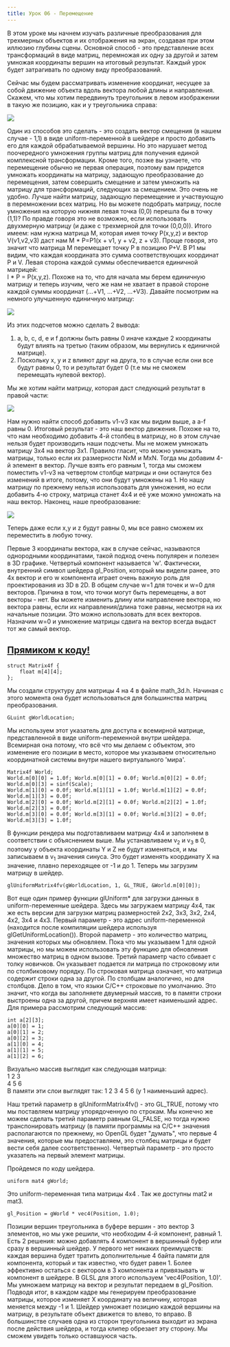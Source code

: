 ```yaml
---
title: Урок 06 - Перемещение
---
```


В этом уроке мы начнем изучать различные преобразования для трехмерных объектов и их отображения на экран, создавая при этом иллюзию глубины сцены. Основной способ - это представление всех трансформаций в виде матриц, перемножая их одну за другой и затем умножая координаты вершин на итоговый результат. Каждый урок будет затрагивать по одному виду преобразований.

Сейчас мы будем рассматривать изменение координат, несущее за собой движение объекта вдоль вектора любой длины и направления. Скажем, что мы хотим передвинуть треугольник в левом изображении в такую же позицию, как и у треугольника справа:

![](/images/t6_translation.png)

Один из способов это сделать - это создать вектор смещения (в нашем случае - 1,1) в виде uniform-переменной в шейдере и просто добавить его для каждой обрабатываемой вершины. Но это нарушает метод поочередного умножения группы матриц для получения единой комплексной трансформации. Кроме того, позже вы узнаете, что перемещение обычно не первая операция, поэтому вам придется умножать координаты на матрицу, задающую преобразование до перемещения, затем совершить смещение и затем умножить на матрицу для трансформаций, следующих за смещением. Это очень не удобно. Лучше найти матрицу, задающую перемещение и участвующую в перемножении всех матриц. Но вы можете подобрать матрицу, после умножения на которую нижняя левая точка (0,0) перешла бы в точку (1,1)? По правде говоря это не возможно, если использовать двухмерную матрицу (и даже с трехмерной для точки (0,0,0)). Итого имеем: нам нужна матрица M, которая имея точку P(x,y,z) и вектор V(v1,v2,v3) даст нам M * P=P1(x + v1, y + v2, z + v3). Проще говоря, это значит что матрица M перемещает точку P в позицию P+V. В P1 мы видим, что каждая координата это сумма соответствующих координат P и V. Левая сторона каждой суммы обеспечивается единичной матрицей:  
I * P = P(x,y,z). Похоже на то, что для начала мы берем единичную матрицу и теперь изучим, чего же нам не хватает в правой стороне каждой суммы координат (...+V1, ...+V2, ...+V3). Давайте посмотрим на немного улучшенную единичную матрицу:

![](/images/t6_equation1.png)

Из этих подсчетов можно сделать 2 вывода:

1. a, b, c, d, e и f должны быть равны 0 иначе каждые 2 координаты будут влиять на третью (таким образом, мы вернулись к единичной матрице).
2. Поскольку x, y и z влияют друг на друга, то в случае если они все будут равны 0, то и результат будет 0 (т.е мы не сможем перемещать нулевой вектор).

Мы же хотим найти матрицу, которая даст следующий результат в правой части:

![](/images/t6_equation2.png)

Нам нужно найти способ добавить v1-v3 как мы видим выше, а a-f равны 0. Итоговый результат - это наш вектор движения. Похоже на то, что нам необходимо добавить 4-й столбец в матрицу, но в этом случае нельзя будет производить наши подсчеты. Мы не можем умножать матрицу 3x4  на вектор 3x1. Правило гласит, что можно умножать матрицы, только если их размерности NxM и MxN. Тогда мы добавим 4-й элемент в вектор. Лучше взять его равным 1, тогда мы сможем поместить v1-v3 на четвертом столбце матрицы и они останутся без изменений в итоге, потому, что они будут умножены на 1. Но нашу матрицу по прежнему нельзя использовать для умножения, но если добавить 4-ю строку, матрица станет 4x4 и её уже можно умножать на наш вектор. Наконец, наше преобразование:

![](/images/t6_equation3.png)

Теперь даже если x,y и z будут равны 0, мы все равно сможем их переместить в любую точку.

Первые 3 координаты вектора, как в случае сейчас, называются однородными координатами, такой подход очень популярен и полезен в 3D графике. Четвертый компонент называется 'w'. Фактически, внутренний символ шейдера gl_Position, который мы видели ранее, это 4х вектор и его w компонента играет очень важную роль для проектирования из 3D в 2D. В общем случае w=1 для точек и  w=0 для векторов. Причина в том, что точки могут быть перемещены, а вот векторы - нет. Вы можете изменить длину или направление вектора, но вектора равны, если их направления/длина тоже равны, несмотря на их начальные позиции. Это можно использовать для всех векторов. Назначим w=0 и умножение матрицы сдвига на вектор всегда выдаст тот же самый вектор.
  
## [Прямиком к коду!](https://github.com/triplepointfive/ogldev/tree/master/tutorial06)

    struct Matrix4f {
        float m[4][4];
    };

Мы создали структуру для матрицы 4 на 4 в файле math_3d.h. Начиная с этого момента она будет использоваться для большинства матриц преобразования.

    GLuint gWorldLocation;

Мы используем этот указатель для доступа к всемирной матрице, представленной в виде uniform-переменной внутри шейдера. Всемирная она потому, что всё что мы делаем с объектом, это изменение его позиции в место, которое мы указываем относительно координатной системы внутри нашего виртуального 'мира'.

    Matrix4f World;
    World.m[0][0] = 1.0f; World.m[0][1] = 0.0f; World.m[0][2] = 0.0f; World.m[0][3] = sinf(Scale);
    World.m[1][0] = 0.0f; World.m[1][1] = 1.0f; World.m[1][2] = 0.0f; World.m[1][3] = 0.0f;
    World.m[2][0] = 0.0f; World.m[2][1] = 0.0f; World.m[2][2] = 1.0f; World.m[2][3] = 0.0f;
    World.m[3][0] = 0.0f; World.m[3][1] = 0.0f; World.m[3][2] = 0.0f; World.m[3][3] = 1.0f;

В функции рендера мы подготавливаем матрицу 4x4 и заполняем в соответствии с объяснением выше. Мы устанавливаем v<sub>2</sub> и v<sub>3</sub> в 0, поэтому у объекта координаты Y и Z не будут изменяться, и мы записываем в v<sub>1</sub> значения синуса. Это будет изменять координату X на значение, плавно переходящее от -1 и до 1. Теперь мы загрузим матрицу в шейдер.

    glUniformMatrix4fv(gWorldLocation, 1, GL_TRUE, &World.m[0][0]);

Вот еще один пример функции glUniform* для загрузки данных в uniform-переменные шейдера. Здесь мы загружаем матрицу 4x4, так же есть версии для загрузки матриц размерностей 2x2, 3x3, 3x2, 2x4, 4x2, 3x4 и 4x3. Первый параметр - это адрес uniform-переменной (находится после компиляции шейдера используя glGetUniformLocation()). Второй параметр - это количество матриц, значения которых мы обновляем. Пока что мы указываем 1 для одной матрицы, но мы можем использовать эту функцию для обновления множество матриц в одном вызове. Третий параметр часто сбивает с толку новичков. Он указывает подается ли матрица по строковому или по столбиковому порядку. По строковая матрица означает, что матрица содержит строки одна за другой. По столбцам аналогично, но для столбцов. Дело в том, что языки C/C++ строковые по умолчанию. Это значит, что когда вы заполняете двумерный массив, то в памяти строки выстроены одна за другой, причем верхняя имеет наименьший адрес. Для примера рассмотрим следующий массив:

    int a[2][3];
    a[0][0] = 1;
    a[0][1] = 2;
    a[0][2] = 3;
    a[1][0] = 4;
    a[1][1] = 5;
    a[1][2] = 6;

Визуально массив выглядит как следующая матрица:  
1 2 3  
4 5 6  
В памяти эти слои выглядят так: 1 2 3 4 5 6 (у 1 наименьший адрес).

Наш третий параметр в glUniformMatrix4fv() - это GL_TRUE, потому что мы поставляем матрицу упорядоченную по строкам. Мы конечно же можем сделать третий параметр равным GL_FALSE, но тогда нужно транспонировать матрицу (в памяти программы на C/C++ значения располагаются по прежнему, но OpenGL будет "думать", что первые 4 значения, которые мы предоставляем, это столбец матрицы и будет вести себя далее соответственно). Четвертый параметр - это просто указатель на первый элемент матрицы.

Пройдемся по коду шейдера.

    uniform mat4 gWorld;

Это uniform-переменная типа матрицы 4x4 . Так же доступны mat2 и mat3.

    gl_Position = gWorld * vec4(Position, 1.0);

Позиции вершин треугольника в буфере вершин - это вектор 3 элементов, но мы уже решили, что необходим 4-й компонент, равный 1. Есть 2 решения: можно добавлять 4 компонент в вершинный буфер или сразу в вершинный шейдер. У первого нет никаких преимуществ: каждая вершина будет тратить дополнительные 4 байта памяти для компонента, который и так известно, что будет равен 1. Более эффективно остаться с вектором в 3 компонента и привязывать w компонент в шейдере. В GLSL для этого используем 'vec4(Position, 1.0)'. Мы умножаем матрицу на вектор и результат передаем в gl_Position. Подводя итог, в каждом кадре мы генерируем преобразование матрицы, которое изменяет X координату на величину, которая меняется между -1 и 1. Шейдер умножает позицию каждой вершины на матрицу, в результате объект движется то влево, то вправо. В большинстве случаев одна из сторон треугольника выходит из экрана после действия шейдера, и тогда клипер обрезает эту сторону. Мы сможем увидеть только оставшуюся часть.
